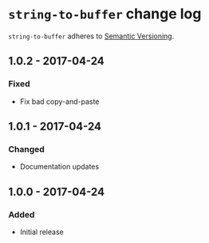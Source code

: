 # `string-to-buffer` change log

`string-to-buffer` adheres to [Semantic Versioning](http://semver.org/).

## 1.0.2 - 2017-04-24

### Fixed

* Fix bad copy-and-paste

## 1.0.1 - 2017-04-24

### Changed

* Documentation updates

## 1.0.0 - 2017-04-24

### Added

* Initial release
